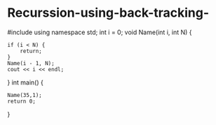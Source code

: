 # Recurssion-using-back-tracking-
#include <iostream>
using namespace std;
int i = 0;
void Name(int i, int N)
{
    
    if (i < N) {
        return;
    }
    Name(i - 1, N);
    cout << i << endl;
       
    
    
}
int main()
{ 
    
    Name(35,1);
    return 0;
}
